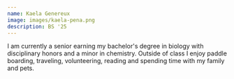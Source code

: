 ```yaml
---
name: Kaela Genereux 
image: images/kaela-pena.png
description: BS '25
---
```


I am currently a senior earning my bachelor's degree in biology with disciplinary honors and a minor in chemistry. Outside of class I enjoy paddle boarding, traveling,  volunteering, reading and spending time with my family and pets. 


